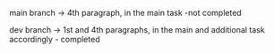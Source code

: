 main branch -> 4th paragraph, in the main task -not completed <br />

dev branch -> 1st and 4th paragraphs, in the main and additional task accordingly - completed <br />
